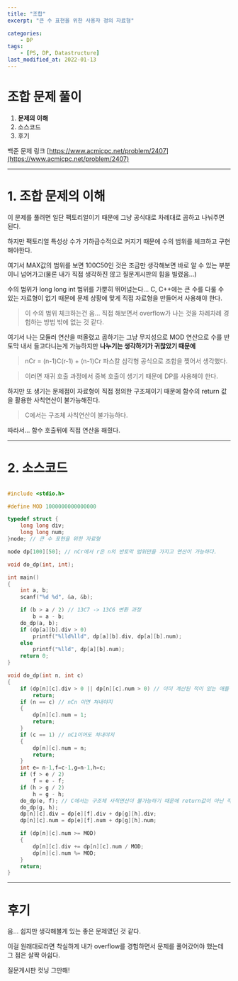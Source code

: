 ```yaml
---
title: "조합"
excerpt: "큰 수 표현을 위한 사용자 정의 자료형"

categories:
    - DP
tags:
    - [PS, DP, Datastructure]
last_modified_at: 2022-01-13 
---
```

# 조합 문제 풀이
1. **문제의 이해**
2. 소스코드
3. 후기

백준 문제 링크 [https://www.acmicpc.net/problem/2407](https://www.acmicpc.net/problem/2407)


---

# 1. 조합 문제의 이해

이 문제를 풀려면 일단 팩토리얼이기 때문에 그냥 공식대로 차례대로 곱하고 나눠주면 된다.

하지만 팩토리얼 특성상 수가 기하급수적으로 커지기 때문에 수의 범위를 체크하고 구현해야한다.

여기서 MAX값의 범위를 보면 100C50인 것은 조금만 생각해보면 바로 알 수 있는 부분이니 넘어가고(물론 내가 직접 생각하진 않고 질문게시판의 힘을 빌렸음...)


수의 범위가 long long int 범위를 가뿐히 뛰어넘는다... C, C++에는 큰 수를 다룰 수 있는 자료형이 없기 때문에 문제 상황에 맞게 직접 자료형을 만들어서 사용해야 한다.


>이 수의 범위 체크하는건 음... 직접 해보면서 overflow가 나는 것을 차례차례 경험하는 방법 밖에 없는 것 같다.



여기서 나는 모듈러 연산을 떠올렸고 곱하기는 그냥 무지성으로 MOD 연산으로 수를 반토막 내서 들고다니는게 가능하지만 **나누기는 생각하기가 귀찮았기 때문에** 

>nCr = (n-1)C(r-1) + (n-1)Cr 파스칼 삼각형 공식으로 조합을 찢어서 생각했다.

>이러면 재귀 호출 과정에서 중복 호출이 생기기 때문에 DP를 사용해야 한다.


하지만 또 생기는 문제점이 자료형이 직접 정의한 구조체이기 때문에 함수의 return 값을 활용한 사칙연산이 불가능해진다.

>C에서는 구조체 사칙연산이 불가능하다.

따라서... 함수 호출뒤에 직접 연산을 해줬다.


---

# 2. 소스코드

```c

#include <stdio.h>

#define MOD 1000000000000000

typedef struct {
	long long div;
	long long num;
}node; // 큰 수 표현을 위한 자료형

node dp[100][50]; // nCr에서 r은 n의 반토막 범위만을 가지고 연산이 가능하다.

void do_dp(int, int);

int main()
{
	int a, b;
	scanf("%d %d", &a, &b);

	if (b > a / 2) // 13C7 -> 13C6 변환 과정
		b = a - b;
	do_dp(a, b);
	if (dp[a][b].div > 0)
		printf("%lld%lld", dp[a][b].div, dp[a][b].num);
	else
		printf("%lld", dp[a][b].num);
	return 0;
}

void do_dp(int n, int c)
{
	if (dp[n][c].div > 0 || dp[n][c].num > 0) // 이미 계산된 적이 있는 애들
		return;
	if (n == c) // nCn 이면 쳐내야지
	{
		dp[n][c].num = 1;
		return;
	}
	if (c == 1) // nC1이어도 쳐내야지
	{
		dp[n][c].num = n;
		return;
	}
	int e= n-1,f=c-1,g=n-1,h=c;
	if (f > e / 2)
		f = e - f;
	if (h > g / 2)
		h = g - h;
	do_dp(e, f); // C에서는 구조체 사칙연산이 불가능하기 때문에 return값이 아닌 직접 연산을 처리해줘야함.
	do_dp(g, h);
	dp[n][c].div = dp[e][f].div + dp[g][h].div;
	dp[n][c].num = dp[e][f].num + dp[g][h].num;

	if (dp[n][c].num >= MOD)
	{
		dp[n][c].div += dp[n][c].num / MOD;
		dp[n][c].num %= MOD;
	}
	return;
}
```


---

# 후기

음... 쉽지만 생각해볼게 있는 좋은 문제였던 것 같다.

이걸 원래대로라면 착실하게 내가 overflow를 경험하면서 문제를 풀어갔어야 했는데 그 점은 살짝 아쉽다.

질문게시판 컷닝 그만해!